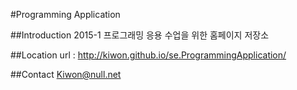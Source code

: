 #Programming Application

##Introduction
2015-1 프로그래밍 응용 수업을 위한 홈페이지 저장소

##Location
url : http://kiwon.github.io/se.ProgrammingApplication/

##Contact
Kiwon@null.net
